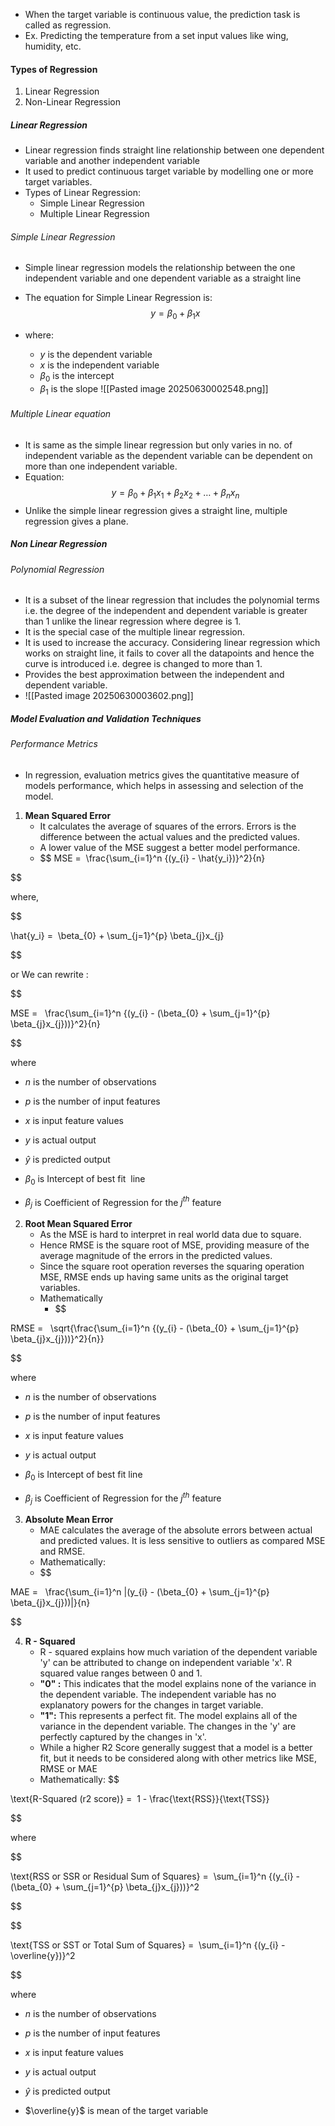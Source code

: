 - When the target variable is continuous value, the prediction task is called as regression.
- Ex. Predicting the temperature from a set input values like wing, humidity, etc.

#### Types of Regression
1. Linear Regression
2. Non-Linear Regression

##### Linear Regression
- Linear regression finds straight line relationship between one dependent variable and another independent variable
- It used to predict continuous target variable by modelling one or more target variables.
- Types of Linear Regression:
	- Simple Linear Regression
	- Multiple Linear Regression

###### Simple Linear Regression
- Simple linear regression models the relationship between the one independent variable and one dependent variable as a straight line
- The equation for Simple Linear Regression is:
 $$ y = \beta_0 + \beta_1x $$
- where:

	- $y$ is the dependent variable
	- $x$ is the independent variable
	- $β_0$ is the intercept
	- $β_1$ is the slope
	![[Pasted image 20250630002548.png]]
###### Multiple Linear equation
- It is same as the simple linear regression but only varies in no. of independent variable as the dependent variable can be dependent on more than one independent variable.
- Equation:
	$$ {y} = \beta_0 + \beta_1x_1 + \beta_2x_2 + \ldots + \beta_nx_ n $$
 - Unlike the simple linear regression gives a straight line, multiple regression gives a plane.


##### Non Linear Regression
###### Polynomial Regression
- It is a subset of the linear regression that includes the polynomial terms i.e. the degree of the independent and dependent variable is greater than 1 unlike the linear regression where degree is 1.
- It is the special case of the multiple linear regression.
- It is used to increase the accuracy. Considering linear regression which works on straight line, it fails to cover all the datapoints and hence the curve is introduced i.e. degree is changed to more than 1.
- Provides the best approximation between the independent and dependent variable.
- ![[Pasted image 20250630003602.png]]

##### Model  Evaluation and Validation Techniques
###### Performance Metrics
- In regression, evaluation metrics gives the quantitative measure of models performance, which helps in assessing and selection of the model.

1. **Mean Squared  Error**
	- It calculates the average of squares of the errors. Errors is the difference between the actual values and the predicted values.
	- A lower value of the MSE suggest a better model performance.
	- $$ MSE =  \frac{\sum_{i=1}^n {(y_{i} - \hat{y_i})}^2}{n}

$$

where,

$$

\hat{y_i} =  \beta_{0} + \sum_{j=1}^{p} \beta_{j}x_{j}

$$

or We can rewrite :

$$

MSE =   \frac{\sum_{i=1}^n {(y_{i} - (\beta_{0} + \sum_{j=1}^{p} \beta_{j}x_{j}))}^2}{n}

$$

where

- $n$ is the number of observations

- $p$ is the number of input features

- $x$ is input feature values

- $y$ is actual output

- $\hat{y}$ is predicted output

- $\beta_0$ is Intercept of best fit  line

- $\beta_j$ is Coefficient of Regression for the $j^{th}$ feature

2. **Root Mean Squared Error**
	- As the MSE is hard to interpret in real world data due to square.
	- Hence RMSE is the square root of MSE, providing measure of the average magnitude of the errors in the predicted values.
	- Since the square root operation reverses the squaring operation MSE, RMSE ends up having same units as the original target variables.
	- Mathematically
		- $$

RMSE =   \sqrt{\frac{\sum_{i=1}^n {(y_{i} - (\beta_{0} + \sum_{j=1}^{p} \beta_{j}x_{j}))}^2}{n}}

$$

where

- $n$ is the number of observations

- $p$ is the number of input features

- $x$ is input feature values

- $y$ is actual output

- $\beta_0$ is Intercept of best fit line

- $\beta_j$ is Coefficient of Regression for the $j^{th}$ feature

3. **Absolute Mean Error**
	- MAE calculates the average of the absolute errors between actual and predicted values. It is less sensitive to outliers as compared MSE and RMSE.
	- Mathematically:
	- $$

MAE =   \frac{\sum_{i=1}^n |(y_{i} - (\beta_{0} + \sum_{j=1}^{p} \beta_{j}x_{j}))|}{n}

$$

4. **R - Squared**
	- R - squared explains how much variation of the dependent variable 'y' can be attributed to change on independent variable 'x'. R squared value ranges between 0 and 1.
	- **"0" :** This indicates that the model explains none of the variance in the dependent variable. The independent variable has no explanatory powers for the changes in target variable.
	- **"1":** This represents a perfect fit. The model explains all of the variance in the dependent variable. The changes in the 'y' are perfectly captured by the changes in 'x'.
	- While a higher R2 Score generally suggest that a model is a better fit, but it needs to be considered along with other metrics like MSE, RMSE or MAE
	- Mathematically:
$$

\text{R-Squared (r2 score)} =  1 - \frac{\text{RSS}}{\text{TSS}}

$$

where

$$

\text{RSS or SSR or Residual Sum of Squares} =  \sum_{i=1}^n {(y_{i} - (\beta_{0} + \sum_{j=1}^{p} \beta_{j}x_{j}))}^2

$$

$$

\text{TSS or SST or Total Sum of Squares} =  \sum_{i=1}^n {(y_{i} - \overline{y})}^2

$$

where

- $n$ is the number of observations

- $p$ is the number of input features

- $x$ is input feature values

- $y$ is actual output

- $\hat{y}$ is predicted output

- $\overline{y}$ is mean of the target variable
